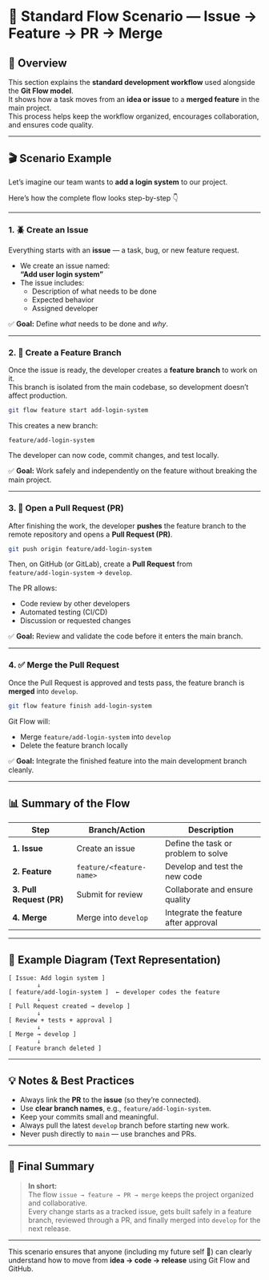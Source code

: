 # 🔄 Standard Flow Scenario — Issue → Feature → PR → Merge

## 🧩 Overview

This section explains the **standard development workflow** used alongside the **Git Flow model**.  
It shows how a task moves from an **idea or issue** to a **merged feature** in the main project.  
This process helps keep the workflow organized, encourages collaboration, and ensures code quality.

---

## 🎬 Scenario Example

Let’s imagine our team wants to **add a login system** to our project.

Here’s how the complete flow looks step-by-step 👇

---

### 1. 🪲 Create an Issue

Everything starts with an **issue** — a task, bug, or new feature request.

- We create an issue named:  
  **“Add user login system”**
- The issue includes:
  - Description of what needs to be done  
  - Expected behavior  
  - Assigned developer  

✅ **Goal:** Define *what* needs to be done and *why*.

---

### 2. 🌿 Create a Feature Branch

Once the issue is ready, the developer creates a **feature branch** to work on it.  
This branch is isolated from the main codebase, so development doesn’t affect production.

```bash
git flow feature start add-login-system
```

This creates a new branch:
```
feature/add-login-system
```

The developer can now code, commit changes, and test locally.

✅ **Goal:** Work safely and independently on the feature without breaking the main project.

---

### 3. 🔁 Open a Pull Request (PR)

After finishing the work, the developer **pushes** the feature branch to the remote repository and opens a **Pull Request (PR)**.

```bash
git push origin feature/add-login-system
```

Then, on GitHub (or GitLab), create a **Pull Request** from  
`feature/add-login-system` → `develop`.

The PR allows:
- Code review by other developers  
- Automated testing (CI/CD)  
- Discussion or requested changes  

✅ **Goal:** Review and validate the code before it enters the main branch.

---

### 4. ✅ Merge the Pull Request

Once the Pull Request is approved and tests pass, the feature branch is **merged** into `develop`.

```bash
git flow feature finish add-login-system
```

Git Flow will:
- Merge `feature/add-login-system` into `develop`  
- Delete the feature branch locally  

✅ **Goal:** Integrate the finished feature into the main development branch cleanly.

---

## 📊 Summary of the Flow

| **Step** | **Branch/Action** | **Description** |
|-----------|------------------|-----------------|
| **1. Issue** | Create an issue | Define the task or problem to solve |
| **2. Feature** | `feature/<feature-name>` | Develop and test the new code |
| **3. Pull Request (PR)** | Submit for review | Collaborate and ensure quality |
| **4. Merge** | Merge into `develop` | Integrate the feature after approval |

---

## 🧭 Example Diagram (Text Representation)

```
[ Issue: Add login system ]
        ↓
[ feature/add-login-system ]  ← developer codes the feature
        ↓
[ Pull Request created → develop ]
        ↓
[ Review + tests + approval ]
        ↓
[ Merge → develop ]
        ↓
[ Feature branch deleted ]
```

---

## 💡 Notes & Best Practices

- Always link the **PR** to the **issue** (so they’re connected).  
- Use **clear branch names**, e.g., `feature/add-login-system`.  
- Keep your commits small and meaningful.  
- Always pull the latest `develop` branch before starting new work.  
- Never push directly to `main` — use branches and PRs.  

---

## 🏁 Final Summary

> **In short:**  
> The flow `issue → feature → PR → merge` keeps the project organized and collaborative.  
> Every change starts as a tracked issue, gets built safely in a feature branch, reviewed through a PR, and finally merged into `develop` for the next release.

---

This scenario ensures that anyone (including my future self 👀) can clearly understand how to move from **idea → code → release** using Git Flow and GitHub.

